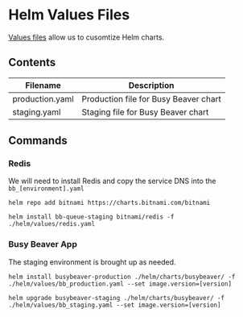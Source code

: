 # Helm Values Files

[Values files](https://helm.sh/docs/chart_template_guide/values_files/) allow us to cusomtize Helm charts.

## Contents

|Filename|Description|
|---|---|
|production.yaml|Production file for Busy Beaver chart|
|staging.yaml|Staging file for Busy Beaver chart|

## Commands

### Redis

We will need to install Redis and copy the service DNS into the `bb_[environment].yaml`

```console
helm repo add bitnami https://charts.bitnami.com/bitnami

helm install bb-queue-staging bitnami/redis -f ./helm/values/redis.yaml
```

### Busy Beaver App

The staging environment is brought up as needed.

```console
helm install busybeaver-production ./helm/charts/busybeaver/ -f ./helm/values/bb_production.yaml --set image.version=[version]

helm upgrade busybeaver-staging ./helm/charts/busybeaver/ -f ./helm/values/bb_staging.yaml --set image.version=[version]
```
